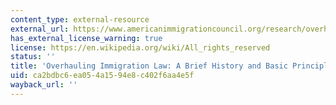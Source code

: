 ```yaml
---
content_type: external-resource
external_url: https://www.americanimmigrationcouncil.org/research/overhauling-immigration-law-brief-history-and-basic-principles-reform
has_external_license_warning: true
license: https://en.wikipedia.org/wiki/All_rights_reserved
status: ''
title: 'Overhauling Immigration Law: A Brief History and Basic Principles of Reform'
uid: ca2bdbc6-ea05-4a15-94e8-c402f6aa4e5f
wayback_url: ''
---
```

